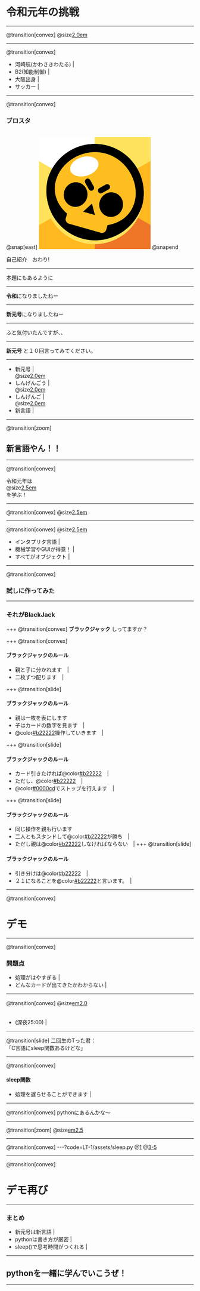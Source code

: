 # 令和元年の挑戦

---
@transition[convex]
@size[2.0em](まずは自己紹介します)

---
@transition[convex]
* 河崎航(かわさきわたる) |
* B2(知能制御) |
* 大阪出身 |
* サッカー |

---
@transition[convex]
### ブロスタ
<br>   
@snap[east]
<img src="LT-1/assets/brawlstars.png" />
@snapend
  
自己紹介　おわり!

---

本題にもあるように

---

**令和**になりましたねー

---

**新元号**になりましたねー

---

ふと気付いたんですが、、

---

**新元号** と１０回言ってみてください。

---
 * 新元号  |
 <br> @size[2.0em](↓)   
 * しんげんごう  |
 <br> @size[2.0em](↓)   
 * しんげんご  |
 <br> @size[2.0em](↓)   
 * 新言語  |
 
---
@transition[zoom]

## 新言語やん！！

---
@transition[convex]

 令和元年は<br>
 @size[2.5em](@color[#b22222](新言語)) <br>
 を学ぶ！

---
@transition[convex]
@size[2.5em](python)

---
@transition[convex]
@size[2.5em](pythonって)

* インタプリタ言語 |
* 機械学習やGUIが得意！ |
* すべてがオブジェクト |

---
@transition[convex]
### 試しに作ってみた

---

### それがBlackJack

+++
@transition[convex]
**ブラックジャック** しってますか？

+++
@transition[convex]
#### ブラックジャックのルール
* 親と子に分かれます　|
* 二枚ずつ配ります　|

+++
@transition[slide]
#### ブラックジャックのルール
* 親は一枚を表にします　
* 子はカードの数字を見ます　|
* @color[#b22222](２１になるように)操作していきます　|

+++
@transition[slide]
#### ブラックジャックのルール
* カード引きたければ@color[#b22222]("ヒット")　|
* ただし、@color[#b22222](２１を超えると即負け)　|
* @color[#0000cd]("スタンド")でストップを行えます　|

+++
@transition[slide]
#### ブラックジャックのルール
* 同じ操作を親も行います　
* 二人ともスタンドして@color[#b22222](２１に近いほう)が勝ち　|
* ただし親は@color[#b22222](１７まではヒット)しなければならない　|
+++
@transition[slide]
#### ブラックジャックのルール
* 引き分けは@color[#b22222](親の勝ち)　|
* ２１になることを@color[#b22222](BlackJack)と言います。　|


---
@transition[convex]
# デモ

---
@transition[convex]
### 問題点
* 処理がはやすぎる |
* どんなカードが出てきたかわからない |

---
@transition[convex]
@size[em2.0](どうしよっかなー)　　
<br><br>
* (深夜25:00) |

---
@transition[slide]
二回生のTった君：
<br>
「C言語にsleep関数あるけどな」

---
@transition[convex]
#### sleep関数

* 処理を遅らせることができます |

---
@transition[convex]
pythonにあるんかな〜   

---
@transition[zoom]
@size[em2.5](あったわ)

---

@transition[convex]
---?code=LT-1/assets/sleep.py
@[1](sleep関数だけ使います)
@[3-5](時間を指定して処理を遅らせる)

---
@transition[convex]
# デモ再び


---
### まとめ

* 新元号は新言語  |
* pythonは書き方が厳密   |
* sleep()で思考時間がつくれる      |

---

## pythonを一緒に学んでいこうぜ！

---

　


 
